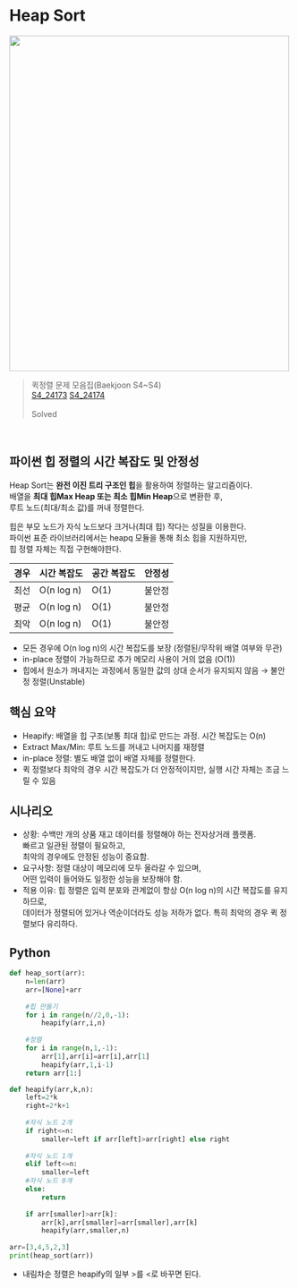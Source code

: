 # Heap Sort
<img src="https://github.com/user-attachments/assets/80368541-8024-4727-96fd-0bc1d9e537d1" width="500" height="600"/> <br>

>퀵정렬 문제 모음집(Baekjoon S4~S4) <br>
[S4_24173](https://www.acmicpc.net/problem/24173) [S4_24174](https://www.acmicpc.net/problem/24174)
<br><br>
>Solved <br> 
<br>

## 파이썬 힙 정렬의 시간 복잡도 및 안정성
Heap Sort는 **완전 이진 트리 구조인 힙**을 활용하여 정렬하는 알고리즘이다.<br>
배열을 **최대 힙Max Heap 또는 최소 힙Min Heap**으로 변환한 후, <br>
루트 노드(최대/최소 값)를 꺼내 정렬한다. <br>

힙은 부모 노드가 자식 노드보다 크거나(최대 힙) 작다는 성질을 이용한다. <br>
파이썬 표준 라이브러리에서는 heapq 모듈을 통해 최소 힙을 지원하지만, <br>
힙 정렬 자체는 직접 구현해야한다.

| 경우 | 시간 복잡도     | 공간 복잡도 | 안정성 |
| -- | ---------- | ------ | --- |
| 최선 | O(n log n) | O(1)   | 불안정 |
| 평균 | O(n log n) | O(1)   | 불안정 |
| 최악 | O(n log n) | O(1)   | 불안정 |

- 모든 경우에 O(n log n)의 시간 복잡도를 보장 (정렬된/무작위 배열 여부와 무관)
- in-place 정렬이 가능하므로 추가 메모리 사용이 거의 없음 (O(1))
- 힙에서 원소가 꺼내지는 과정에서 동일한 값의 상대 순서가 유지되지 않음 → 불안정 정렬(Unstable)

## 핵심 요약
- Heapify: 배열을 힙 구조(보통 최대 힙)로 만드는 과정. 시간 복잡도는 O(n)
- Extract Max/Min: 루트 노드를 꺼내고 나머지를 재정렬
- in-place 정렬: 별도 배열 없이 배열 자체를 정렬한다.
- 퀵 정렬보다 최악의 경우 시간 복잡도가 더 안정적이지만, 실행 시간 자체는 조금 느릴 수 있음

## 시나리오
- 상황: 수백만 개의 상품 재고 데이터를 정렬해야 하는 전자상거래 플랫폼. <br>
빠르고 일관된 정렬이 필요하고, <br>
최악의 경우에도 안정된 성능이 중요함.<br>
- 요구사항: 정렬 대상이 메모리에 모두 올라갈 수 있으며, <br>
어떤 입력이 들어와도 일정한 성능을 보장해야 함.
- 적용 이유: 힙 정렬은 입력 분포와 관계없이 항상 O(n log n)의 시간 복잡도를 유지하므로, <br>
데이터가 정렬되어 있거나 역순이더라도 성능 저하가 없다. 특히 최악의 경우 퀵 정렬보다 유리하다.

## Python
```python
def heap_sort(arr):
    n=len(arr)
    arr=[None]+arr
    
    #힙 만들기
    for i in range(n//2,0,-1):
        heapify(arr,i,n)
        
    #정렬
    for i in range(n,1,-1):
        arr[1],arr[i]=arr[i],arr[1]
        heapify(arr,1,i-1)
    return arr[1:]

def heapify(arr,k,n):
    left=2*k
    right=2*k+1
    
    #자식 노드 2개
    if right<=n:
        smaller=left if arr[left]>arr[right] else right
        
    #자식 노드 1개
    elif left<=n:
        smaller=left
    #자식 노드 0개
    else:
        return
    
    if arr[smaller]>arr[k]:
        arr[k],arr[smaller]=arr[smaller],arr[k]
        heapify(arr,smaller,n)
        
arr=[3,4,5,2,3]
print(heap_sort(arr))
```
- 내림차순 정렬은 heapify의 일부 >를 <로 바꾸면 된다.


